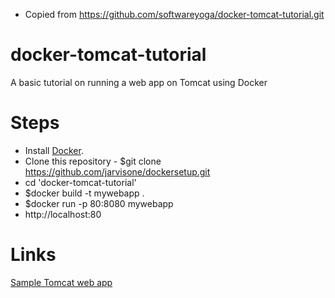 * Copied from https://github.com/softwareyoga/docker-tomcat-tutorial.git

# docker-tomcat-tutorial
A basic tutorial on running a web app on Tomcat using Docker

# Steps
* Install [Docker](https://docs.docker.com/install/).
* Clone this repository - $git clone https://github.com/jarvisone/dockersetup.git
* cd 'docker-tomcat-tutorial'
* $docker build -t mywebapp .
* $docker run -p 80:8080 mywebapp
* http://localhost:80

# Links
[Sample Tomcat web app](https://tomcat.apache.org/tomcat-8.0-doc/appdev/sample/)
